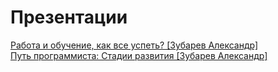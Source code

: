 # Презентации
<a href="http://zualex.com/pres/work-and-learning/">Работа и обучение, как все успеть? [Зубарев Александр]</a><br>
<a href="http://zualex.com/pres/web-way/">Путь программиста: Стадии развития [Зубарев Александр]</a><br>
